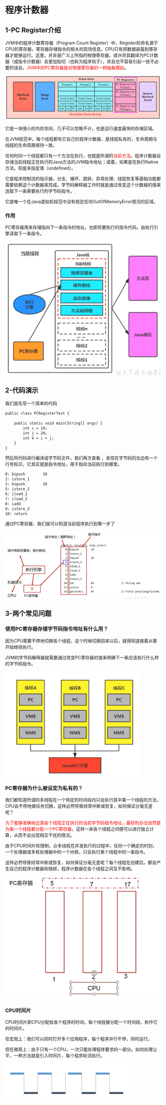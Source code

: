 # 程序计数器

## 1-PC Register介绍

JVM中的程序计数寄存器（Program Count Register）中，Register的命名源于CPU的寄存器，寄存器存储指令的相关的现场信息。CPU只有把数据装载到寄存器才能够运行。这里，并非是广义上所指的物理寄存器，或许将其翻译为PC计数器（或指令计数器）会更加贴切（也称为程序钩子），并且也不容易引起一些不必要的误会。<font color='red'>JVM中的PC寄存器是对物理寄存器的一种抽象模拟</font>。

![image-20221018154644134](程序计数器.assets/image-20221018154644134.png)

它是一块很小的内存空间，几乎可以忽略不计。也是运行速度最快的存储区域。

在JVM规范中，每个线程都有它自己的程序计数器，是线程私有的，生命周期与线程的生命周期保持一致。

任何时间一个线程都只有一个方法在执行，也就是所谓的<font color='red'>当前方法</font>。程序计数器会存储当前线程正在执行的Java方法的JVM指令地址；或着，如果是在执行Native方法，则是未指定值（undefined）。

它是程序控制流的指示器，分支、循环、跳转、异常处理、线程恢复等基础功能都需要依赖这个计数器来完成。字节码解释器工作时就是通过改变这个计数器的值来选取下一条需要执行的字节码指令。

它是唯一个在Java虚拟机规范中没有规定任何OutOfMemoryError情况的区域。

### 作用

PC寄存器用来存储指向下一条指令的地址，也即将要执行的指令代码。由执行引擎读取下一条指令。

![image-20221018160556330](程序计数器.assets/image-20221018160556330.png)

## 2-代码演示

我们首先写一个简单的代码

```
public class PCRegisterTest {

    public static void main(String[] args) {
        int i = 10;
        int j = 20;
        int k = i + j;
    }
}
```

然后将代码进行编译成字节码文件，我们再次查看 ，发现在字节码的左边有一个行号标识，它其实就是指令地址，用于指向当前执行到哪里。

```
0: bipush        10
2: istore_1
3: bipush        20
5: istore_2
6: iload_1
7: iload_2
8: iadd
9: istore_3
10: return
```

通过PC寄存器，我们就可以知道当前程序执行到哪一步了

![image-20221018172026973](程序计数器.assets/image-20221018172026973.png)

## 3-两个常见问题

### 使用PC寄存器存储字节码指令地址有什么用？

因为CPU需要不停地切换各个线程，这个时候切换回来以后，就得知道接着从哪开始继续执行。

JVM的字节码解释器就需要通过改变PC寄存器的值来明确下一条应该执行什么样的字节码指令。

![image-20221018174043258](程序计数器.assets/image-20221018174043258.png)

### PC寄存器为什么被设定为私有的？

我们都知道所谓的多线程在一个特定的时间段内只会执行其中某一个线程的方法，CPU会不停地做任务切换，这样必然导致经常中断或恢复，如何保证分毫无差呢？

<font color='red'>为了能够准确地记录各个线程正在执行的当前字节码指令地址，最好的办法自然是为每一个线程都分配一个PC寄存器</font>，这样一来各个线程之间便可以进行独立计算，从而不会出现相互干扰的情况。

由于CPU时间片轮限制，众多线程在并发执行的过程中，任何一个确定的时刻，一个处理器或多核处理器中的一个内核，只会执行某个线程中的一条指令。

这样必然导致经常中断或恢复，如何保证分毫无差呢？每个线程在创建后，都会产生自己的程序计数器和栈帧，程序计数器在各个线程之间互不影响。

![image-20221018180418736](程序计数器.assets/image-20221018180418736.png)

### CPU时间片

CPU时间片即CPU分配给各个程序的时间，每个线程被分配一个时间段，称作它的时间片。

在宏观上：我们可以同时打开多个应用程序，每个程序并行不悖，同时运行。

但在微观上：由于只有一个CPU，一次只能处理程序要求的一部分。如何处理公平，一种方法就是引入时间片，每个程序轮流执行。

![image-20221018180748668](程序计数器.assets/image-20221018180748668.png)